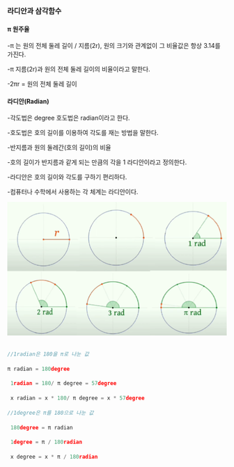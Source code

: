 ### 라디안과 삼각함수

#### π 원주율

-π 는 원의 전체 둘레 길이 / 지름(2r), 원의 크기와 관계없이 그 비율값은 항상 3.14를 가진다.

-π 지름(2r)과 원의 전체 둘레 길이의 비율이라고 말한다.

-2πr = 원의 전체 둘레 길이

#### 라디안(Radian)

-각도법은 degree 호도법은 radian이라고 한다.

-호도법은 호의 길이를 이용하여 각도를 재는 방법을 말한다.

-반지름과 원의 둘레간(호의 길이)의 비율

-호의 길이가 반지름과 같게 되는 만큼의 각을 1 라디안이라고 정의한다.

-라디안은 호의 길이와 각도를 구하기 편리하다.

-컴퓨터나 수학에서 사용하는 각 체계는 라디안이다.

![img](Img/radian.png)

```C++

//1radian은 180을 π로 나눈 값 

π radian = 180degree

 1radian = 180/ π degree = 57degree

 x radian = x * 180/ π degree = x * 57degree

//1degree은 π를 180으로 나눈 값

 180degree = π radian

 1degree = π / 180radian

 x degree = x * π / 180radian

```

